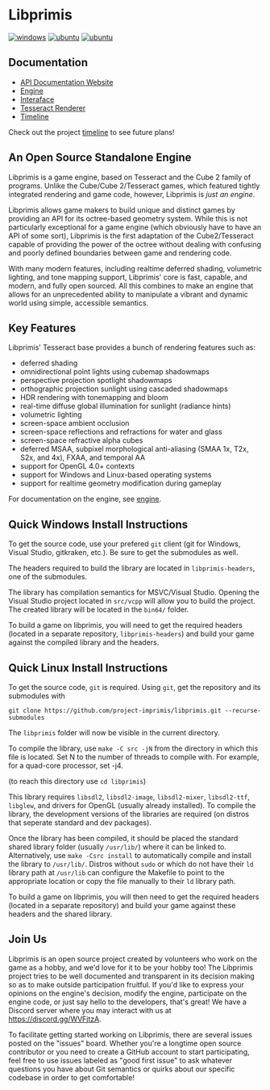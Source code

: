 # Libprimis

[![windows](https://github.com/project-imprimis/libprimis/actions/workflows/msbuild.yml/badge.svg)](https://github.com/project-imprimis/libprimis/actions/workflows/msbuild.yml)
[![ubuntu](https://github.com/project-imprimis/libprimis/actions/workflows/makefile.yml/badge.svg)](https://github.com/project-imprimis/libprimis/actions/workflows/makefile.yml)
[![ubuntu](https://github.com/project-imprimis/libprimis/actions/workflows/clang.yml/badge.svg)](https://github.com/project-imprimis/libprimis/actions/workflows/clang.yml)

## Documentation

  - [API Documentation Website](https://project-imprimis.github.io/libprimis/)
  - [Engine](doc/engine.md)
  - [Interaface](doc/interface.md)
  - [Tesseract Renderer](doc/tesseract-renderer.md)
  - [Timeline](doc/timeline.md)

Check out the project [timeline](doc/timeline.md) to see future plans!

## An Open Source Standalone Engine

Libprimis is a game engine, based on Tesseract and the Cube 2 family of programs.
Unlike the Cube/Cube 2/Tesseract games, which featured tightly integrated rendering
and game code, however, Libprimis is *just an engine*.

Libprimis allows game makers to build unique and distinct games by providing an
API for its octree-based geometry system. While this is not particularly exceptional
for a game engine (which obviously have to have an API of some sort), Libprimis is
the first adaptation of the Cube2/Tesseract capable of providing the power of the
octree without dealing with confusing and poorly defined boundaries between game
and rendering code.

With many modern features, including realtime deferred shading, volumetric lighting, and
tone mapping support, Libprimis' core is fast, capable, and modern, and fully open sourced.
All this combines to make an engine that allows for an unprecedented ability to manipulate
a vibrant and dynamic world using simple, accessible semantics.

## Key Features

Libprimis' Tesseract base provides a bunch of rendering features such as:

* deferred shading
* omnidirectional point lights using cubemap shadowmaps
* perspective projection spotlight shadowmaps
* orthographic projection sunlight using cascaded shadowmaps
* HDR rendering with tonemapping and bloom
* real-time diffuse global illumination for sunlight (radiance hints)
* volumetric lighting
* screen-space ambient occlusion
* screen-space reflections and refractions for water and glass
* screen-space refractive alpha cubes
* deferred MSAA, subpixel morphological anti-aliasing (SMAA 1x, T2x, S2x, and 4x), FXAA, and temporal AA
* support for OpenGL 4.0+ contexts
* support for Windows and Linux-based operating systems
* support for realtime geometry modification during gameplay

For documentation on the engine, see [engine](doc/engine.md).

## Quick Windows Install Instructions

To get the source code, use your prefered `git` client (git for Windows, Visual Studio, gitkraken, etc.).
Be sure to get the submodules as well.

The headers required to build the library are located in `libprimis-headers`, one of the
submodules.

The library has compilation semantics for MSVC/Visual Studio. Opening the Visual Studio project
located in `src/vcpp` will allow you to build the project. The created library will be located
in the `bin64/` folder.

To build a game on libprimis, you will need to get the required headers (located in a separate
repository, `libprimis-headers`) and build your game against the compiled library and the headers.

## Quick Linux Install Instructions

To get the source code, `git` is required. Using `git`, get the repository and its submodules with

`git clone https://github.com/project-imprimis/libprimis.git --recurse-submodules`

The `libprimis` folder will now be visible in the current directory.

To compile the library, use `make -C src -jN` from the directory in which this file is located.
Set N to the number of threads to compile with. For example, for a quad-core processor, set -j4.

(to reach this directory use `cd libprimis`)

This library requires `libsdl2`, `libsdl2-image`, `libsdl2-mixer`, `libsdl2-ttf`, `libglew`,
and drivers for OpenGL (usually already installed). To compile the library, the development
versions of the libraries are required (on distros that seperate standard and dev packages).

Once the library has been compiled, it should be placed the standard shared library folder
(usually `/usr/lib/`) where it can be linked to. Alternatively, use `make -Csrc install` to
automatically compile and install the library to `/usr/lib/`. Distros without `sudo` or
which do not have their `ld` library path at `/usr/lib` can configure the Makefile to
point to the appropriate location or copy the file manually to their `ld` library path.

To build a game on libprimis, you will then need to get the required headers (located in
a separate repository) and build your game against these headers and the shared library.

## Join Us

Libprimis is an open source project created by volunteers who work on the game as
a hobby, and we'd love for it to be your hobby too! The Libprimis project tries
to be well documented and transparent in its decision making so as to make
outside participation fruitful. If you'd like to express your opinions on the
engine's decision, modify the engine, participate on the engine code, or just say
hello to the developers, that's great! We have a Discord server where you may
interact with us at https://discord.gg/WVFjtzA.

To facilitate getting started working on Libprimis, there are several issues posted
on the "issues" board. Whether you're a longtime open source contributor or you
need to create a GitHub account to start participating, feel free to use issues
labeled as "good first issue" to ask whatever questions you have about Git semantics
or quirks about our specific codebase in order to get comfortable!
